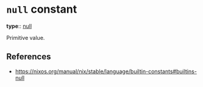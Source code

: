# `null` constant

**type**:: [null](nix/language/data-types/null.md)

Primitive value.

## References

- https://nixos.org/manual/nix/stable/language/builtin-constants#builtins-null